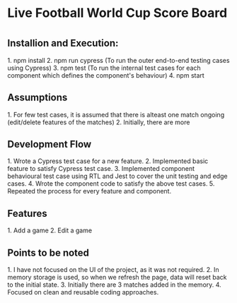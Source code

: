 <h1>Live Football World Cup Score Board<h1>

<h2>Installion and Execution:</h2>
1. npm install
2. npm run cypress (To run the outer end-to-end testing cases using Cypress)
3. npm test (To run the internal test cases for each component which defines the component's behaviour)
4. npm start

<h2>Assumptions</h2>
1. For few test cases, it is assumed that there is alteast one match ongoing (edit/delete features of the matches)
2. Initially, there are more

<h2>Development Flow</h2>
1. Wrote a Cypress test case for a new feature.
2. Implemented basic feature to satisfy Cypress test case.
3. Implemented component behavioural test case using RTL and Jest to cover the unit testing and edge cases.
4. Wrote the component code to satisfy the above test cases.
5. Repeated the process for every feature and component.

<h2>Features</h2>
1. Add a game
2. Edit a game

<h2>Points to be noted</h2>
1. I have not focused on the UI of the project, as it was not required.
2. In memory storage is used, so when we refresh the page, data will reset back to the initial state.
3. Initially there are 3 matches added in the memory.
4. Focused on clean and reusable coding approaches.